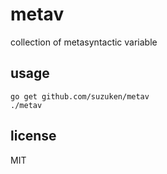 # metav

collection of metasyntactic variable

## usage

	go get github.com/suzuken/metav
	./metav

## license

MIT
